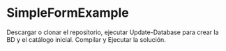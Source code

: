 # SimpleFormExample
Descargar o clonar el repositorio, ejecutar Update-Database para crear la BD y el catálogo inicial. 
Compilar y Ejecutar la solución.
